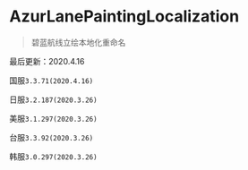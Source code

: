 # AzurLanePaintingLocalization
> 碧蓝航线立绘本地化重命名

最后更新：2020.4.16

国服`3.3.71(2020.4.16)`

日服`3.2.187(2020.3.26)`

美服`3.1.297(2020.3.26)`

台服`3.3.92(2020.3.26)`

韩服`3.0.297(2020.3.26)`